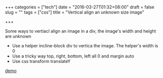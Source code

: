 +++
categories = ["tech"]
date = "2016-03-27T01:32+08:00"
draft = false
slug = ""
tags = ["css"]
title = "Vertical align an unknown size image"

+++

Some ways to vertiacl align an image in a div, the image's width and height are unknown

- Use a helper incline-block div to vertica the image. The helper's width is 0
- Use a tricky way top, right, bottom, left all 0 and margin auto
- Use css transform translateY

[demo](http://codepen.io/elaijuh/pen/pygbBy)
